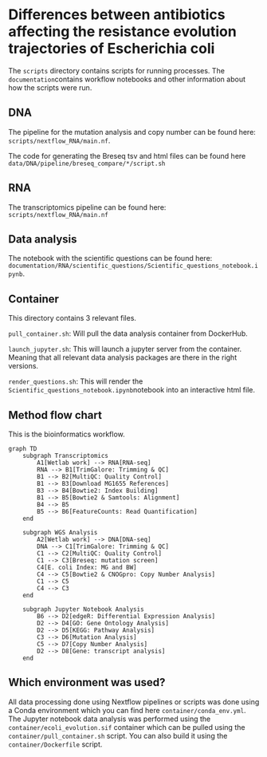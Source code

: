 # Differences between antibiotics affecting the resistance evolution trajectories of Escherichia coli

The `scripts` directory contains scripts for running processes. The `documentation`contains workflow notebooks and other information about how the scripts were run.

## DNA

The pipeline for the mutation analysis and copy number can be found here: `scripts/nextflow_RNA/main.nf`.

The code for generating the Breseq tsv and html files can be found here `data/DNA/pipeline/breseq_compare/*/script.sh`

## RNA

The transcriptomics pipeline can be found here: `scripts/nextflow_RNA/main.nf`

## Data analysis

The notebook with the scientific questions can be found here: `documentation/RNA/scientific_questions/Scientific_questions_notebook.ipynb`.

## Container

This directory contains 3 relevant files.

`pull_container.sh`: Will pull the data analysis container from DockerHub.

`launch_jupyter.sh`: This will launch a jupyter server from the container. Meaning that all relevant data analysis packages are there in the right versions.

`render_questions.sh`: This will render the `Scientific_questions_notebook.ipynb`notebook into an interactive html file.

## Method flow chart

This is the bioinformatics workflow.  

```mermaid
graph TD
    subgraph Transcriptomics
        A1[Wetlab work] --> RNA[RNA-seq]
        RNA --> B1[TrimGalore: Trimming & QC]
        B1 --> B2[MultiQC: Quality Control]
        B1 --> B3[Download MG1655 References]
        B3 --> B4[Bowtie2: Index Building]
        B1 --> B5[Bowtie2 & Samtools: Alignment]
        B4 --> B5
        B5 --> B6[FeatureCounts: Read Quantification]
    end

    subgraph WGS Analysis
        A2[Wetlab work] --> DNA[DNA-seq]
        DNA --> C1[TrimGalore: Trimming & QC]
        C1 --> C2[MultiQC: Quality Control]
        C1 --> C3[Breseq: mutation screen]
        C4[E. coli Index: MG and BW]
        C4 --> C5[Bowtie2 & CNOGpro: Copy Number Analysis]
        C1 --> C5
        C4 --> C3
    end

    subgraph Jupyter Notebook Analysis
        B6 --> D2[edgeR: Differential Expression Analysis]
        D2 --> D4[GO: Gene Ontology Analysis]
        D2 --> D5[KEGG: Pathway Analysis]
        C3 --> D6[Mutation Analysis]
        C5 --> D7[Copy Number Analysis]
        D2 --> D8[Gene: transcript analysis]
    end
```

## Which environment was used?  

All data processing done using Nextflow pipelines or scripts was done using a Conda environment which you can find here `container/conda_env.yml`. The Jupyter notebook data analysis was performed using the `container/ecoli_evolution.sif` container which can be pulled using the `container/pull_container.sh` script. You can also build it using the `container/Dockerfile` script.